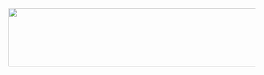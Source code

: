 <a href="https://github.com/devxb/gitanimals">
<img
  src="https://render.gitanimals.org/farms/devtaebong"
  width="1000"
  height="120"
/>
</a>
